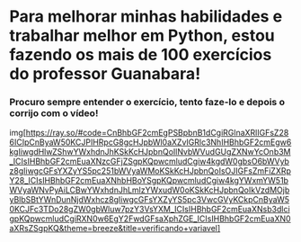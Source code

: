 # Para melhorar minhas habilidades e trabalhar melhor em Python, estou fazendo os mais de 100 exercícios do professor Guanabara!

### Procuro sempre entender o exercício, tento faze-lo e depois o corrijo com o vídeo!

img[https://ray.so/#code=CnBhbGF2cmEgPSBpbnB1dCgiRGlnaXRlIGFsZ286ICIpCnByaW50KCJPIHRpcG8gcHJpbWl0aXZvIGRlc3NhIHBhbGF2cmEgw6kgIiwgdHlwZShwYWxhdnJhKSkKcHJpbnQoIlNvbWVudGUgZXNwYcOnb3M_ICIsIHBhbGF2cmEuaXNzcGFjZSgpKQpwcmludCgiw4kgdW0gbsO6bWVybz8gIiwgcGFsYXZyYS5pc251bWVyaWMoKSkKcHJpbnQoIsOJIGFsZmFiZXRpY28_ICIsIHBhbGF2cmEuaXNhbHBoYSgpKQpwcmludCgiw4kgYWxmYW51bWVyaWNvPyAiLCBwYWxhdnJhLmlzYWxudW0oKSkKcHJpbnQoIkVzdMOjbyBlbSBtYWnDunNjdWxhcz8gIiwgcGFsYXZyYS5pc3VwcGVyKCkpCnByaW50KCJFc3TDo28gZW0gbWluw7pzY3VsYXM_ICIsIHBhbGF2cmEuaXNsb3dlcigpKQpwcmludCgiRXN0w6EgY2FwdGFsaXphZGE_ICIsIHBhbGF2cmEuaXN0aXRsZSgpKQ&theme=breeze&title=verificando+variavel]
